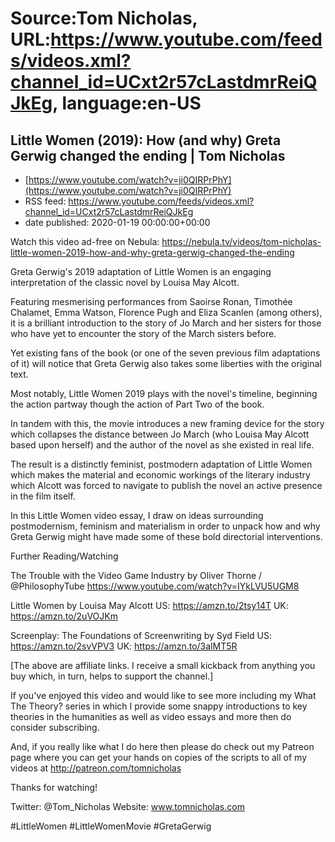 # Source:Tom Nicholas, URL:https://www.youtube.com/feeds/videos.xml?channel_id=UCxt2r57cLastdmrReiQJkEg, language:en-US

## Little Women (2019): How (and why) Greta Gerwig changed the ending | Tom Nicholas
 - [https://www.youtube.com/watch?v=ji0QIRPrPhY](https://www.youtube.com/watch?v=ji0QIRPrPhY)
 - RSS feed: https://www.youtube.com/feeds/videos.xml?channel_id=UCxt2r57cLastdmrReiQJkEg
 - date published: 2020-01-19 00:00:00+00:00

Watch this video ad-free on Nebula: https://nebula.tv/videos/tom-nicholas-little-women-2019-how-and-why-greta-gerwig-changed-the-ending

Greta Gerwig's 2019 adaptation of Little Women is an engaging interpretation of the classic novel by Louisa May Alcott.

Featuring mesmerising performances from Saoirse Ronan, Timothée Chalamet, Emma Watson, Florence Pugh and Eliza Scanlen (among others), it is a brilliant introduction to the story of Jo March and her sisters for those who have yet to encounter the story of the March sisters before.

Yet existing fans of the book (or one of the seven previous film adaptations of it) will notice that Greta Gerwig also takes some liberties with the original text.

Most notably, Little Women 2019 plays with the novel's timeline, beginning the action partway though the action of Part Two of the book.

In tandem with this, the movie introduces a new framing device for the story which collapses the distance between Jo March (who Louisa May Alcott based upon herself) and the author of the novel as she existed in real life.

The result is a distinctly feminist, postmodern adaptation of Little Women which makes the material and economic workings of the literary industry which Alcott was forced to navigate to publish the novel an active presence in the film itself.

In this Little Women video essay, I draw on ideas surrounding postmodernism, feminism and materialism in order to unpack how and why Greta Gerwig might have made some of these bold directorial interventions.

Further Reading/Watching

The Trouble with the Video Game Industry by Oliver Thorne / @PhilosophyTube
https://www.youtube.com/watch?v=IYkLVU5UGM8

Little Women by Louisa May Alcott
US: https://amzn.to/2tsy14T
UK: https://amzn.to/2uVOJKm

Screenplay: The Foundations of Screenwriting by Syd Field
US: https://amzn.to/2svVPV3
UK: https://amzn.to/3alMT5R

[The above are affiliate links. I receive a small kickback from anything you buy which, in turn, helps to support the channel.]

If you've enjoyed this video and would like to see more including my What The Theory? series in which I provide some snappy introductions to key theories in the humanities as well as video essays and more then do consider subscribing.

And, if you really like what I do here then please do check out my Patreon page where you can get your hands on copies of the scripts to all of my videos at http://patreon.com/tomnicholas

Thanks for watching!

Twitter: @Tom_Nicholas
Website: www.tomnicholas.com

#LittleWomen #LittleWomenMovie #GretaGerwig

